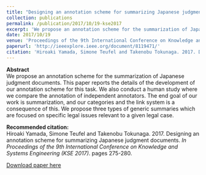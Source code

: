 ```yaml
---
title: "Designing an annotation scheme for summarizing Japanese judgment documents"
collection: publications
permalink: /publication/2017/10/19-kse2017
excerpt: 'We propose an annotation scheme for the summarization of Japanese judgment documents. This paper reports the details of the development of our annotation scheme for this task. We also conduct a human study where we compare the annotation of independent annotators. The end goal of our work is summarization, and our categories and the link system is a consequence of this. We propose three types of generic summaries which are focused on specific legal issues relevant to a given legal case.'
date: 2017/10/19
venue: 'Proceedings of the 9th International Conference on Knowledge and Systems Engineering (KSE 2017)'
paperurl: 'http://ieeexplore.ieee.org/document/8119471/'
citation: 'Hiroaki Yamada, Simone Teufel and Takenobu Tokunaga. 2017. Designing an annotation scheme for summarizing Japanese judgment documents.  <i>In Proceedings of the 9th International Conference on Knowledge and Systems Engineering (KSE 2017)</i>. pages 275-280.'
---
```

**Abstract**   
We propose an annotation scheme for the summarization of Japanese judgment documents. This paper reports the details of the development of our annotation scheme for this task. We also conduct a human study where we compare the annotation of independent annotators. The end goal of our work is summarization, and our categories and the link system is a consequence of this. We propose three types of generic summaries which are focused on specific legal issues relevant to a given legal case.

**Recommended citation:**   
Hiroaki Yamada, Simone Teufel and Takenobu Tokunaga. 2017. Designing an annotation scheme for summarizing Japanese judgment documents.  <i>In Proceedings of the 9th International Conference on Knowledge and Systems Engineering (KSE 2017)</i>. pages 275-280.

<a href='http://ieeexplore.ieee.org/document/8119471/'>Download paper here</a>
